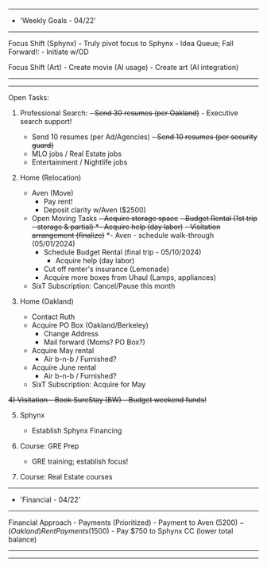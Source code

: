 
**********************************************************************
*	'Weekly Goals - 04/22’
**********************************************************************
Focus Shift (Sphynx)
	- Truly pivot focus to Sphynx
		- Idea Queue; Fall Forward!:
		-  Initiate w/OD

Focus Shift (Art)
	- Create movie (AI usage)
	- Create art (AI integration)

**********************************************************************
**********************************************************************
Open Tasks:
1) Professional Search:
	~~- Send 30 resumes (per Oakland)~~
		- Executive search support!
	- Send 10 resumes (per Ad/Agencies)
	~~- Send 10 resumes (per security guard)~~
	- MLO jobs / Real Estate jobs
	- Entertainment / Nightlife jobs

2) Home (Relocation)
	- Aven (Move)
		- Pay rent!
		- Deposit clarity w/Aven ($2500)
	- Open Moving Tasks
		~~- Acquire storage space~~
		~~- Budget Rental (1st trip - storage & partial)
			*- Acquire help (day labor)~~
		~~- Visitation arrangement (finalize)~~
		*- Aven - schedule walk-through (05/01/2024)
		- Schedule Budget Rental (final trip - 05/10/2024)
			- Acquire help (day labor)
		- Cut off renter's insurance (Lemonade)	
		- Acquire more boxes from Uhaul (Lamps, appliances)
	- SixT Subscription: Cancel/Pause this month

3) Home (Oakland)
	- Contact Ruth
	- Acquire PO Box (Oakland/Berkeley)
		- Change Address
		- Mail forward (Moms? PO Box?)
	- Acquire May rental
		- Air b-n-b / Furnished?
	- Acquire June rental
		- Air b-n-b / Furnished?
	- SixT Subscription: Acquire for May

~~4) Visitation
	- Book SureStay (BW)
	- Budget weekend funds!~~

5) Sphynx
	- Establish Sphynx Financing 
		
6) Course: GRE Prep
	* GRE training; establish focus!
	
7) Course: Real Estate courses

**********************************************************************
*	'Financial - 04/22’
**********************************************************************
Financial Approach
	- Payments (Prioritized)
		- Payment to Aven ($5200)
		- (Oakland) Rent Payments ($1500)
	- Pay $750 to Sphynx CC (lower total balance)

**********************************************************************
**********************************************************************

